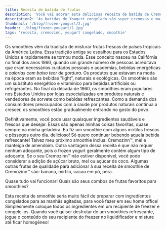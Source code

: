 ```yaml
---
title: Receita de batida de frutas
description: 'Você vai adorar esta deliciosa receita de batida de Cremozinn™. Um smoothie feito com Cremozinn™ pode ser a bebida de verão perfeita e refrescante!'
description2: 'As batidas de Yougurt congelado são super cremosas e mais saudáveis ​​do que adicionar sorvete ao seu smoothie ou milkshake. Você pode comprar o Cremozinn™ em todos os estados do Brasil.'
thumbnail: '/blog/frozen-yougurt/2.jpg'
header: '/blog/frozen-yougurt/1.jpg'
tags: 'receita, cremozinn, yougurt congelado, smoothie'
---
```


Os smoothies vêm da tradição de misturar frutas frescas de países tropicais da América Latina. Essa tradição antiga se espalhou para os Estados Unidos e rapidamente se tornou moda. Esse conceito nasceu na Califórnia no final dos anos 1960, quando um grande número de pessoas acreditava que eram necessários cuidados pessoais e academias, bebidas energéticas e _calorias com baixo teor de gordura_. Os produtos que estavam na moda na época eram as bebidas "light", naturais e ecológicas. Os smoothies são um substituto energético e vitamínico para bebidas artificiais ou refrigerantes. No final da década de 1960, os smoothies eram populares nos Estados Unidos por lojas especializadas em produtos naturais e vendedores de sorvete como bebidas refrescantes. Como a demanda dos consumidores preocupados com a saúde por produtos naturais continua a crescer, os smoothies estão gradualmente entrando no gosto do povo.

<ingredientes :data="[
    '2x Cremozinn™ de morango',
    '3 morangos frescos de tamanho médio (sem as folhas verdes, é claro, se você não conseguir encontrar outros frescos, você pode congelá-los)',
    '1/2 xícara de suco de laranja (cubos de suco de laranja também funcionam bem nesta receita)'
]"></ingredientes>
<preparo preparo="Preparo" :data="[
    'Jogue tudo no liquidificador',
    'Misture até obter uma consistência suave',
    'Aproveite sua deliciosa batida de Cremozinn™'
]" ></preparo>

Definitivamente, você pode usar quaisquer ingredientes saudáveis ​​e frescos que desejar. Essas são apenas minhas coisas favoritas, quase sempre na minha geladeira. Eu fiz um smoothie com alguns mirtilos frescos e pêssegos outro dia. delicioso! Só quero continuar bebendo aquela bebida refrescante! Talvez meu próximo smoothie inclua: Cremozinn™, mel e manteiga de amendoim. Outra vantagem dessa receita é que não requer nenhum adoçante, pois o frozen yogurt geralmente contém algum tipo de adoçante. Se o seu Cremozinn™ não estiver disponível, você pode considerar a adição de açúcar bruto, mel ou açúcar de coco. Algumas outras frutas de qualidade para adicionar à sua receita de smoothie de Cremozinn™ são: banana, mirtilo, cacau em pó, pera.

Quase tudo vai funcionar! Quais são seus combos de frutas favoritos para smoothies?

Esta receita de smoothie seria muito fácil de preparar com ingredientes congelados para as manhãs agitadas, para você fazer em seu home office! Simplesmente coloque todos os ingredientes em um recipiente de freezer e congele-os. Quando você quiser desfrutar de um smoothies refrescante, jogue o conteúdo do seu recipiente do freezer no liquidificador e misture até ficar homogêneo!